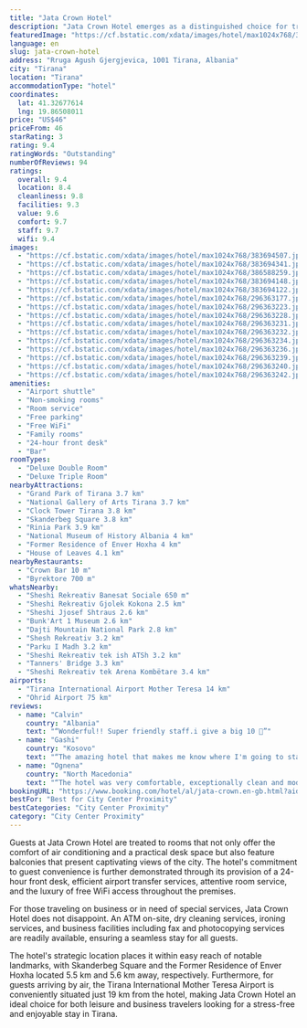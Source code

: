 ```yaml
---
title: "Jata Crown Hotel"
description: "Jata Crown Hotel emerges as a distinguished choice for travelers seeking a blend of convenience and comfort in Tirana."
featuredImage: "https://cf.bstatic.com/xdata/images/hotel/max1024x768/383694507.jpg?k=4b08aaac3c14323fed52c4a762c6c8cabf17f504e75a496d11a9691898539ab7&o=&hp=1"
language: en
slug: jata-crown-hotel
address: "Rruga Agush Gjergjevica, 1001 Tirana, Albania"
city: "Tirana"
location: "Tirana"
accommodationType: "hotel"
coordinates:
  lat: 41.32677614
  lng: 19.86508011
price: "US$46"
priceFrom: 46
starRating: 3
rating: 9.4
ratingWords: "Outstanding"
numberOfReviews: 94
ratings:
  overall: 9.4
  location: 8.4
  cleanliness: 9.8
  facilities: 9.3
  value: 9.6
  comfort: 9.7
  staff: 9.7
  wifi: 9.4
images:
  - "https://cf.bstatic.com/xdata/images/hotel/max1024x768/383694507.jpg?k=4b08aaac3c14323fed52c4a762c6c8cabf17f504e75a496d11a9691898539ab7&o=&hp=1"
  - "https://cf.bstatic.com/xdata/images/hotel/max1024x768/383694341.jpg?k=f8335099f92d179d658d5bc465e95efd4a36d6c9114fa4c46276ef318adcdf66&o=&hp=1"
  - "https://cf.bstatic.com/xdata/images/hotel/max1024x768/386588259.jpg?k=acfb1cea15add16456b5b46820e0d5d5e76c95043debeb530ccaad54ed1347bc&o=&hp=1"
  - "https://cf.bstatic.com/xdata/images/hotel/max1024x768/383694148.jpg?k=56b7995201c5d6f1752f8945eee596e5d729142a8cc524dcbdfc0ae83239df54&o=&hp=1"
  - "https://cf.bstatic.com/xdata/images/hotel/max1024x768/383694122.jpg?k=8e50afe457f66003b0241e4b905acb5ed475657a9bf89d1185cc18d445d7400c&o=&hp=1"
  - "https://cf.bstatic.com/xdata/images/hotel/max1024x768/296363177.jpg?k=bd5bd346a97cbd503ec312ec8eb822db23370bbbc46ec6294d62efea0bcd9a3d&o=&hp=1"
  - "https://cf.bstatic.com/xdata/images/hotel/max1024x768/296363223.jpg?k=d66288c39d414d0023e341d8d96fe8912f524d3bf665bf69740a805edd2b5cd0&o=&hp=1"
  - "https://cf.bstatic.com/xdata/images/hotel/max1024x768/296363228.jpg?k=e7515e77365964c17e5d0f0672a9b7087f213f005092f9c42c304ff0f5ed10ad&o=&hp=1"
  - "https://cf.bstatic.com/xdata/images/hotel/max1024x768/296363231.jpg?k=393c6d12d818db050831f7518bba417935764c3d34f6d305af2c900729bd6391&o=&hp=1"
  - "https://cf.bstatic.com/xdata/images/hotel/max1024x768/296363232.jpg?k=1fc651f3903ca96693b77527273b18e86d659a8c50cdd528ce0def7820660798&o=&hp=1"
  - "https://cf.bstatic.com/xdata/images/hotel/max1024x768/296363234.jpg?k=3b82c0cf41e5f0d6a07a4fc9a633efe285460ce4175dbd3bddd7f7d6a44e5ffc&o=&hp=1"
  - "https://cf.bstatic.com/xdata/images/hotel/max1024x768/296363236.jpg?k=c28722d134412b6492e74f8c2b936c6aa46d1543073600801d0f44db75b177d0&o=&hp=1"
  - "https://cf.bstatic.com/xdata/images/hotel/max1024x768/296363239.jpg?k=8c3864835957335c6f6add489102022290c0a39eb13ee18962bd305aea5992a4&o=&hp=1"
  - "https://cf.bstatic.com/xdata/images/hotel/max1024x768/296363240.jpg?k=81548c2cc23e480b3b270fe6660b8bccdcb1bcdbf2e5bd0a85df785eab977bd1&o=&hp=1"
  - "https://cf.bstatic.com/xdata/images/hotel/max1024x768/296363242.jpg?k=c79b2746febb611fe84ffe5d99bc6e1587f7e1cce3e7c2a0488b5741d644261d&o=&hp=1"
amenities:
  - "Airport shuttle"
  - "Non-smoking rooms"
  - "Room service"
  - "Free parking"
  - "Free WiFi"
  - "Family rooms"
  - "24-hour front desk"
  - "Bar"
roomTypes:
  - "Deluxe Double Room"
  - "Deluxe Triple Room"
nearbyAttractions:
  - "Grand Park of Tirana 3.7 km"
  - "National Gallery of Arts Tirana 3.7 km"
  - "Clock Tower Tirana 3.8 km"
  - "Skanderbeg Square 3.8 km"
  - "Rinia Park 3.9 km"
  - "National Museum of History Albania 4 km"
  - "Former Residence of Enver Hoxha 4 km"
  - "House of Leaves 4.1 km"
nearbyRestaurants:
  - "Crown Bar 10 m"
  - "Byrektore 700 m"
whatsNearby:
  - "Sheshi Rekreativ Banesat Sociale 650 m"
  - "Sheshi Rekreativ Gjolek Kokona 2.5 km"
  - "Sheshi Jjosef Shtraus 2.6 km"
  - "Bunk'Art 1 Museum 2.6 km"
  - "Dajti Mountain National Park 2.8 km"
  - "Shesh Rekreativ 3.2 km"
  - "Parku I Madh 3.2 km"
  - "Sheshi Rekreativ tek ish ATSh 3.2 km"
  - "Tanners' Bridge 3.3 km"
  - "Sheshi Rekreativ tek Arena Kombëtare 3.4 km"
airports:
  - "Tirana International Airport Mother Teresa 14 km"
  - "Ohrid Airport 75 km"
reviews:
  - name: "Calvin"
    country: "Albania"
    text: "“Wonderful!! Super friendly staff.i give a big 10 🥰”"
  - name: "Gashi"
    country: "Kosovo"
    text: "“The amazing hotel that makes me know where I'm going to stay every time I will go in Tirana from now on. It was simply the best hotel I have stayed in my life. I am happy to say that my husband liked it, as well as our friends. Jata Crown Hotel...”"
  - name: "Ognena"
    country: "North Macedonia"
    text: "“The hotel was very comfortable, exceptionally clean and modern. The room was fully equipped and the bed was amazing. The views from the rooftop were great too - you can see all of Tirana and the views are very romantic especially if you travel as...”"
bookingURL: "https://www.booking.com/hotel/al/jata-crown.en-gb.html?aid=8035640"
bestFor: "Best for City Center Proximity"
bestCategories: "City Center Proximity"
category: "City Center Proximity"
---
```


Guests at Jata Crown Hotel are treated to rooms that not only offer the comfort of air conditioning and a practical desk space but also feature balconies that present captivating views of the city. The hotel's commitment to guest convenience is further demonstrated through its provision of a 24-hour front desk, efficient airport transfer services, attentive room service, and the luxury of free WiFi access throughout the premises.

For those traveling on business or in need of special services, Jata Crown Hotel does not disappoint. An ATM on-site, dry cleaning services, ironing services, and business facilities including fax and photocopying services are readily available, ensuring a seamless stay for all guests.

The hotel's strategic location places it within easy reach of notable landmarks, with Skanderbeg Square and the Former Residence of Enver Hoxha located 5.5 km and 5.6 km away, respectively. Furthermore, for guests arriving by air, the Tirana International Mother Teresa Airport is conveniently situated just 19 km from the hotel, making Jata Crown Hotel an ideal choice for both leisure and business travelers looking for a stress-free and enjoyable stay in Tirana.
